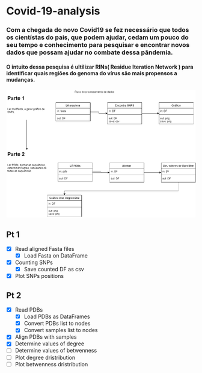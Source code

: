 # Covid-19-analysis
### Com a chegada do novo Covid19 se fez necessário que todos os cientístas do pais, que podem ajudar, cedam um pouco do seu tempo e conhecimento para pesquisar e encontrar novos dados que possam ajudar no combate dessa pândemia. 
#### O intuito dessa pesquisa é ultilizar RINs( Residue Iteration Network ) para identificar quais regiões do genoma do vírus são mais propensos a mudanças.

![fluxo 2(Under revision)](https://github.com/bombermal/Covid-19-analysis/blob/master/Uml/Covid%20-%20Total.png)
## Pt 1
 - [X] Read aligned Fasta files
    - [X] Load Fasta on DataFrame
 - [X] Counting SNPs
    - [X] Save counted DF as csv
 - [X] Plot SNPs positions
 
## Pt 2
 
 - [X] Read PDBs
    - [X] Load PDBs as DataFrames
    - [X] Convert PDBs list to nodes
    - [X] Convert samples list to nodes
 - [X] Align PDBs with samples
 - [X] Determine values of degree
 - [ ] Determine values of betwenness
 - [ ] Plot degree dristribution
 - [ ] Plot betwenness dristribution
